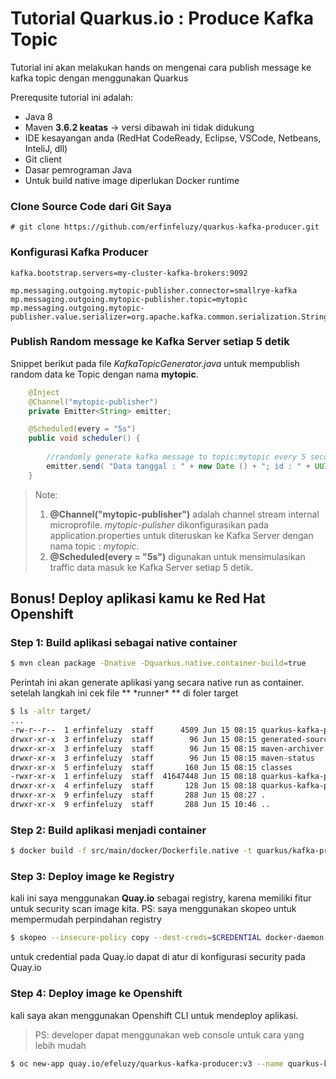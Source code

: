 # Tutorial Quarkus.io : Produce Kafka Topic

Tutorial ini akan melakukan hands on mengenai cara publish message ke kafka topic dengan menggunakan Quarkus


Prerequsite tutorial ini adalah:
- Java 8 
- Maven **3.6.2 keatas** -> versi dibawah ini tidak didukung
- IDE kesayangan anda (RedHat CodeReady, Eclipse, VSCode, Netbeans, InteliJ, dll)
- Git client
- Dasar pemrograman Java
- Untuk build native image diperlukan Docker runtime

### Clone Source Code dari Git Saya
```
# git clone https://github.com/erfinfeluzy/quarkus-kafka-producer.git
```

### Konfigurasi Kafka Producer
```properties
kafka.bootstrap.servers=my-cluster-kafka-brokers:9092

mp.messaging.outgoing.mytopic-publisher.connector=smallrye-kafka
mp.messaging.outgoing.mytopic-publisher.topic=mytopic
mp.messaging.outgoing.mytopic-publisher.value.serializer=org.apache.kafka.common.serialization.StringSerializer
```

### Publish Random message ke Kafka Server setiap 5 detik

Snippet berikut pada file *KafkaTopicGenerator.java* untuk mempublish random data ke Topic dengan nama **mytopic**.
```java
	@Inject
	@Channel("mytopic-publisher")
	private Emitter<String> emitter;

	@Scheduled(every = "5s")
	public void scheduler() {
		
		//randomly generate kafka message to topic:mytopic every 5 seconds	
		emitter.send( "Data tanggal : " + new Date () + "; id : " + UUID.randomUUID() );
	}
```
> Note:
> 1. **@Channel("mytopic-publisher")** adalah channel stream internal microprofile. *mytopic-pulisher* dikonfigurasikan pada application.properties untuk diteruskan ke Kafka Server dengan nama topic : *mytopic*.
> 2. **@Scheduled(every = "5s")** digunakan untuk mensimulasikan traffic data masuk ke Kafka Server setiap 5 detik.


## Bonus! Deploy aplikasi kamu ke Red Hat Openshift

### Step 1: Build aplikasi sebagai native container
```bash
$ mvn clean package -Dnative -Dquarkus.native.container-build=true
```
Perintah ini akan generate aplikasi yang secara native run as container. setelah langkah ini cek file ** \*runner\* ** di foler target
```bash
$ ls -altr target/
...
-rw-r--r--  1 erfinfeluzy  staff      4509 Jun 15 08:15 quarkus-kafka-producer-1.0-SNAPSHOT.jar
drwxr-xr-x  3 erfinfeluzy  staff        96 Jun 15 08:15 generated-sources
drwxr-xr-x  3 erfinfeluzy  staff        96 Jun 15 08:15 maven-archiver
drwxr-xr-x  3 erfinfeluzy  staff        96 Jun 15 08:15 maven-status
drwxr-xr-x  5 erfinfeluzy  staff       160 Jun 15 08:15 classes
-rwxr-xr-x  1 erfinfeluzy  staff  41647448 Jun 15 08:18 quarkus-kafka-producer-1.0-SNAPSHOT-runner
drwxr-xr-x  4 erfinfeluzy  staff       128 Jun 15 08:18 quarkus-kafka-producer-1.0-SNAPSHOT-native-image-source-jar
drwxr-xr-x  9 erfinfeluzy  staff       288 Jun 15 08:27 .
drwxr-xr-x  9 erfinfeluzy  staff       288 Jun 15 10:46 ..
```

### Step 2: Build aplikasi menjadi container
```bash
$ docker build -f src/main/docker/Dockerfile.native -t quarkus/kafka-producer:v3 .
```
### Step 3: Deploy image ke Registry
kali ini saya menggunakan **Quay.io** sebagai registry, karena memiliki fitur untuk security scan image kita.
PS: saya menggunakan skopeo untuk mempermudah perpindahan registry
```bash
$ skopeo --insecure-policy copy --dest-creds=$CREDENTIAL docker-daemon:quarkus/kafka-producer:v3 docker://quay.io/efeluzy/quarkus-kafka-producer:v3
```
untuk credential pada Quay.io dapat di atur di konfigurasi security pada Quay.io

### Step 4: Deploy image ke Openshift
kali saya akan menggunakan Openshift CLI untuk mendeploy aplikasi. 
> PS: developer dapat menggunakan web console untuk cara yang lebih mudah
```bash
$ oc new-app quay.io/efeluzy/quarkus-kafka-producer:v3 --name quarkus-kafka-producer 
```
